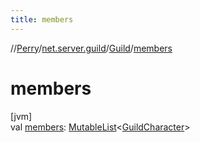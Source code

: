 ```yaml
---
title: members
---
```

//[Perry](../../../index.html)/[net.server.guild](../index.html)/[Guild](index.html)/[members](members.html)



# members



[jvm]\
val [members](members.html): [MutableList](https://kotlinlang.org/api/latest/jvm/stdlib/kotlin.collections/-mutable-list/index.html)&lt;[GuildCharacter](../-guild-character/index.html)&gt;




